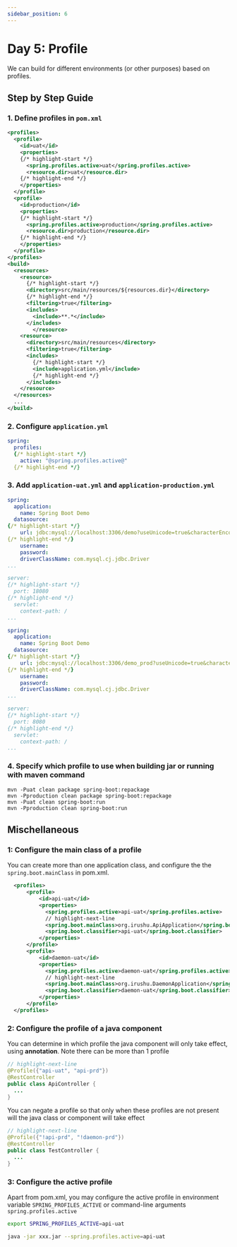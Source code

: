 ```yaml
---
sidebar_position: 6
---
```


# Day 5:  Profile

We can build for different environments (or other purposes) based on profiles.


## Step by Step Guide

### 1. Define profiles in `pom.xml`

```xml title="pom.xml" showLineNumbers
<profiles>
  <profile>
    <id>uat</id>
    <properties>
    {/* highlight-start */}   
      <spring.profiles.active>uat</spring.profiles.active>
      <resource.dir>uat</resource.dir>
    {/* highlight-end */}     
    </properties>
  </profile>
  <profile>
    <id>production</id>
    <properties>
    {/* highlight-start */}
      <spring.profiles.active>production</spring.profiles.active>
      <resource.dir>production</resource.dir>
    {/* highlight-end */}
    </properties>
  </profile>
</profiles>
<build>
  <resources>
    <resource>
      {/* highlight-start */}
      <directory>src/main/resources/${resources.dir}</directory>
      {/* highlight-end */}
      <filtering>true</filtering>
      <includes>
        <include>**.*</include>
      </includes>
		</resource>
    <resource>
      <directory>src/main/resources</directory>
      <filtering>true</filtering>
      <includes>
        {/* highlight-start */}
        <include>application.yml</include>        
        {/* highlight-end */}      
      </includes>
    </resource>
  </resources>
  ...
</build>
```

### 2. Configure `application.yml`

```yml title="application.yml"
spring:
  profiles:
  {/* highlight-start */}
    active: "@spring.profiles.active@"
  {/* highlight-end */}    
```

### 3. Add `application-uat.yml` and `application-production.yml`

```yml title="application-uat.yml" showLineNumbers
spring:
  application:
    name: Spring Boot Demo
  datasource:
{/* highlight-start */}   
    url: jdbc:mysql://localhost:3306/demo?useUnicode=true&characterEncoding=utf-8&useLegacyDatetimeCode=false
{/* highlight-end */}   
    username: 
    password: 
    driverClassName: com.mysql.cj.jdbc.Driver
...

server:
{/* highlight-start */}   
  port: 18080
{/* highlight-end */}     
  servlet:
    context-path: /
...    
```

```yml title="application-production.yml" showLineNumbers
spring:
  application:
    name: Spring Boot Demo
  datasource:
{/* highlight-start */}   
    url: jdbc:mysql://localhost:3306/demo_prod?useUnicode=true&characterEncoding=utf-8&useLegacyDatetimeCode=false
{/* highlight-end */}   
    username: 
    password: 
    driverClassName: com.mysql.cj.jdbc.Driver
...

server:
{/* highlight-start */}   
  port: 8080
{/* highlight-end */}     
  servlet:
    context-path: /
...
```

### 4. Specify which profile to use when building jar or running with maven command

```
mvn -Puat clean package spring-boot:repackage
mvn -Pproduction clean package spring-boot:repackage
mvn -Puat clean spring-boot:run
mvn -Pproduction clean spring-boot:run
```

## Mischellaneous
### 1: Configure the main class of a profile
  You can create more than one application class, and configure the the `spring.boot.mainClass` in pom.xml.
  ```xml title='pom.yml'
    <profiles>
        <profile>
            <id>api-uat</id>
            <properties>
              <spring.profiles.active>api-uat</spring.profiles.active>
              // highlight-next-line
              <spring.boot.mainClass>org.irushu.ApiApplication</spring.boot.mainClass>
              <spring.boot.classifier>api-uat</spring.boot.classifier>
            </properties>  
        </profile>	
        <profile>
            <id>daemon-uat</id>
            <properties>
              <spring.profiles.active>daemon-uat</spring.profiles.active>
              // highlight-next-line
              <spring.boot.mainClass>org.irushu.DaemonApplication</spring.boot.mainClass>
              <spring.boot.classifier>daemon-uat</spring.boot.classifier>
            </properties>
        </profile>
    </profiles>
  ```

### 2: Configure the profile of a java component
  You can determine in which profile the java component will only take effect, using **annotation**.
  Note there can be more than 1 profile
  ```java
  // highlight-next-line
  @Profile({"api-uat", "api-prd"})
  @RestController
  public class ApiController {
    ...
  }  
  ```

  You can negate a profile so that only when these profiles are not present will the java class or component will take effect
  ```java
  // highlight-next-line
  @Profile({"!api-prd", "!daemon-prd"})
  @RestController
  public class TestController {
    ...
  }  
  ``` 
  
### 3: Configure the active profile

Apart from pom.xml,  you may configure the active profile in environment variable `SPRING_PROFILES_ACTIVE` or command-line arguments `spring.profiles.active`

```sh  title="Environment variable"
export SPRING_PROFILES_ACTIVE=api-uat
```

```sh  title="Command-line arguments"
java -jar xxx.jar --spring.profiles.active=api-uat
```

